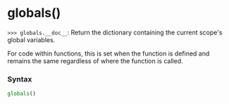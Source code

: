 # globals()

`>>> globals.__doc__`: Return the dictionary containing the current scope's global variables.

For code within functions, this is set when the function is defined and remains the same regardless of where the function is called.

### Syntax

```python
globals()
```
